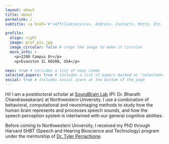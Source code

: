 ```yaml
---
layout: about
title: about
permalink: /
subtitle: <a href='#'>Affiliations</a>. Address. Contacts. Motto. Etc.

profile:
  align: right
  image: prof_pic.jpg
  image_circular: false # crops the image to make it circular
  more_info: >
    <p>2240 Campus Dr</p>
    <p>Evanston IL 60208, USA</p>

news: true # includes a list of news items
selected_papers: true # includes a list of papers marked as "selected={true}"
social: true # includes social icons at the bottom of the page
---
```


Hi! I am a postdoctoral scholar at [SoundBrain Lab](https://soundbrainlab.northwestern.edu/) (PI: Dr. Bharath Chandraseakaran) at Northwestern University. I use a combination of behavioral, computational and neuroimaging methods to study how the human brain represents and processes speech sounds, and how the speech perception system is intertwined with our general cognitive abilities.

Before coming to Northwestern University, I received my PhD through Harvard SHBT (Speech and Hearing Bioscience and Technology) program under the mentorship of [Dr. Tyler Perrachione](https://sites.bu.edu/cnrlab/). 
